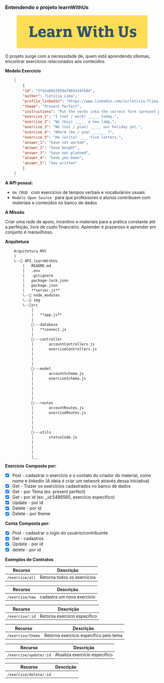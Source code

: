 ### Entendendo o projeto learnWithUs

<p align="center">
<img src="https://github.com/Letiiciia/API_learnWithUs/blob/master/img/image-asset.png">
</p>

<p>O projeto surge com a necessidade de, quem está aprendendo idiomas, encontrar exercícios relacionados aos conteúdos.
</p>

**Modelo Exercício**

```json
    [
        {
        "id": "5fd2a6052959af002434fb84",
        "author": "Letícia Lima",
        "profile_linkedin": "https://www.linkedin.com/in/leticia-flima/",
        "theme": "Present Perfect",
        "instructions": "Put the verbs into the correct form (present perfect simple).",
        "exercise_1": "I (not / work) _____ today.",
        "exercise_2": "We (buy) _____ a new lamp.",
        "exercise_3": "We (not / plan) _____ our holiday yet.",
        "exercise_4": "Where (be / you) ______ ?",
        "exercise_5": "He (write) ____ five letters.",
        "answer_1": "have not worked",
        "answer_2": "have bought",
        "answer_3": "have not planned",
        "answer_4": "have you been",
        "answer_5": "has written"
        }
    ] 
```

**A API possui:**
- ``Um CRUD `` com exercícios de tempos verbais e  vocabulários usuais
- ``Modelo Open Source `` para que professores e alunos contribuem com materiais e conteúdos no banco de dados 

**A Missão**

<p>Criar uma rede de apoio, incentivo e materiais para a prática constante até a perfeição, livre de custo financeiro. Aprender é prazeroso e aprender em conjunto é maravilhoso.
</p>

**Arquitetura**

        Arquitetura MVC
        |
        \--📂 API_learnWithUs
            |   README.md  
            |   .env
            |   .gitignore
            |   package-lock.json
            |   package.json
            |   **server.js**
            \--📂 node_modules
            \--📂 img
            \--📂src
                |
                |   **app.js**
                |
                📂---database
                |   **coonect.js
                |
                📂---controller
                |       accountControllers.js
                |       exerciseControllers.js
                |       
                |       
                |
                📂---model
                |       accountSchema.js
                |       exerciseSchema.js
                |       
                |       
                |       
                |
                📂---routes
                |       accountRoutes.js
                |       exerciseRoutes.js
                |       
                |       
                |       
                📂---utils
                |       statusCode.js
                |       
                |       
                |       
                |__   


**Exercício**
**Composto por:**
  
- [x] Post - cadastrar o exercício e o contato do criador do material, como nome e linkedin (A ideia é criar um network através dessa iniciativa)
- [x] Get - Trazer os exercícios cadastrados no banco de dados
- [x] Get - por Tema (ex: present perfect)
- [x] Get - por id (ex: _id:5486565, exercício específico)
- [x] Update - por id
- [x] Delete - por id
- [x]  Delete - por theme

**Conta**
**Composta por:**

- [x]  Post - cadastrar o login do usuário/contribuinte
- [x]  Get  - cadastros
- [x]  Update - por id
- [x]  delete - por id

**Exemplos de Contratos**

| Recurso | Descrição |
| --- | --- |
| `/exercise/all` | Retorna todos os exercícios |

| Recurso | Descrição |
| --- | --- |
| `/exercise/new` | cadastra um novo exercício |

| Recurso | Descrição |
| --- | --- |
| `/exercise/:id` | Retorna exercício específico |

| Recurso | Descrição |
| --- | --- |
| `/exercise/theme` | Retorna exercício específico pelo tema|

| Recurso | Descrição |
| --- | --- |
| `/exercise/update/:id` | Atualiza exercício específico |

| Recurso | Descrição |
| --- | --- |
| `/exercise/delete/:id` || `/exercise/delete` | Deleta exercício específico |